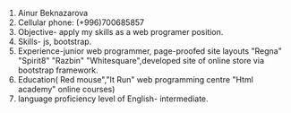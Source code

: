 
1.	Ainur Beknazarova 
2.	Cellular phone: (+996)700685857
3.	Objective- apply my skills as a web programer position.
4.	Skills- js, bootstrap.
5. Experience-junior web programmer, page-proofed site layouts "Regna" "Spirit8" "Razbin"
 "Whitesquare",developed site of online store via bootstrap framework.
6. Education( Red mouse","It Run" web programming centre "Html academy" online courses) 
7. language proficiency level of English- intermediate.
